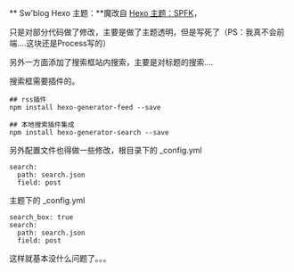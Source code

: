 

** Sw'blog Hexo 主题：**魔改自 [Hexo 主题：SPFK](http://luuman.github.io/categories/Hexo/)，

只是对部分代码做了修改，主要是做了主题透明，但是写死了（PS：我真不会前端....这块还是Process写的）

另外一方面添加了搜索框站内搜索，主要是对标题的搜索....

搜索框需要插件的。
```
## rss插件
npm install hexo-generator-feed --save

## 本地搜索插件集成
npm install hexo-generator-search --save
```
另外配置文件也得做一些修改，根目录下的 _config.yml
```
search:
  path: search.json
  field: post
```
主题下的 _config.yml
```
search_box: true
search:
  path: search.json
  field: post
```


这样就基本没什么问题了。。。

